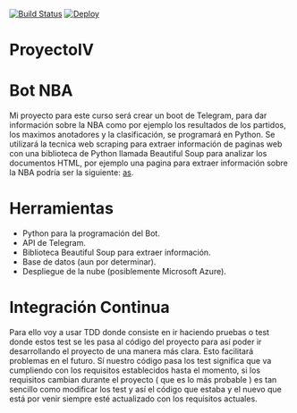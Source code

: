 [![Build Status](https://travis-ci.org/alvarocarmona6/ProyectoIV.svg?branch=master)](https://travis-ci.org/alvarocarmona6/ProyectoIV)
[![Deploy](https://www.herokucdn.com/deploy/button.svg)](https://heroku.com/deploy?template=https://github.com/alvarocarmona6/ProyectoIV)


# ProyectoIV 

# Bot NBA

Mi proyecto para este curso será crear un boot de Telegram, para dar información sobre la NBA como por ejemplo los resultados de los partidos, los maximos anotadores y la clasificación, se programará en Python. Se utilizará la tecnica web scraping para extraer información de paginas web con  una biblioteca de Python llamada Beautiful Soup para analizar los documentos HTML, por ejemplo una pagina para extraer información sobre la NBA podría ser la siguiente: [as](https://as.com/baloncesto/nba.html).

# Herramientas

* Python para la programación del Bot.
* API de Telegram.
* Biblioteca Beautiful Soup para extraer información.
* Base de datos (aun por determinar).
* Despliegue de la nube (posiblemente Microsoft Azure).


# Integración Continua
Para ello voy a usar TDD donde consiste en ir haciendo pruebas o test donde estos test se les pasa al código del proyecto para así poder ir desarrollando el proyecto de una manera más clara. Esto facilitará problemas en el futuro. Sí nuestro código pasa los test significa que va cumpliendo con los requisitos establecidos hasta el momento, si los requisitos cambian durante el proyecto ( que es lo más probable ) es tan sencillo como modificar los test y así el código que estaba y el nuevo que está por venir siempre esté actualizado con los requisitos actuales.
